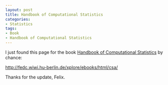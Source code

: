 ```yaml
---
layout: post
title: Handbook of Computational Statistics
categories:
- Statistics
tags:
- Book
- Handbook of Computational Statistics
---
```


I just found this page for the book [Handbook of Computational Statistics](http://www.springer.com/statistics/computational/book/978-3-540-40464-4) by chance:

<http://fedc.wiwi.hu-berlin.de/xplore/ebooks/html/csa/>

Thanks for the update, Felix.

